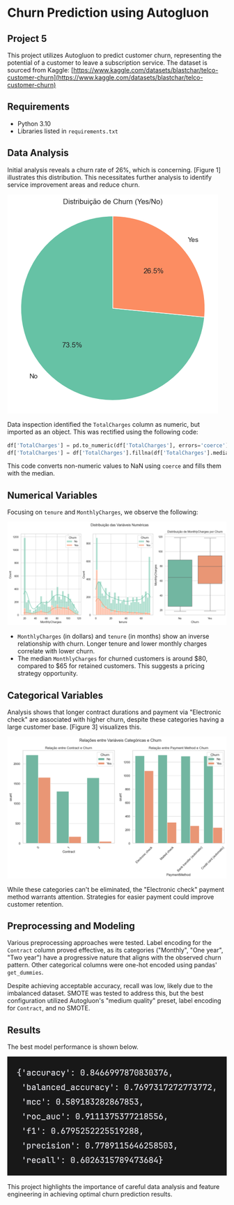 # Churn Prediction using Autogluon
## Project 5


This project utilizes Autogluon to predict customer churn, representing the potential of a customer to leave a subscription service. The dataset is sourced from Kaggle: [https://www.kaggle.com/datasets/blastchar/telco-customer-churn](https://www.kaggle.com/datasets/blastchar/telco-customer-churn)

## Requirements

* Python 3.10
* Libraries listed in `requirements.txt`

## Data Analysis

Initial analysis reveals a churn rate of 26%, which is concerning. [Figure 1] illustrates this distribution. This necessitates further analysis to identify service improvement areas and reduce churn.

![figure1](images/churn.png)

Data inspection identified the `TotalCharges` column as numeric, but imported as an object. This was rectified using the following code:

```python
df['TotalCharges'] = pd.to_numeric(df['TotalCharges'], errors='coerce')
df['TotalCharges'] = df['TotalCharges'].fillna(df['TotalCharges'].median(), inplace=True)
```

This code converts non-numeric values to NaN using `coerce` and fills them with the median.

## Numerical Variables

Focusing on `tenure` and `MonthlyCharges`, we observe the following:

![Figure 2](images/num.png)

* `MonthlyCharges` (in dollars) and `tenure` (in months) show an inverse relationship with churn. Longer tenure and lower monthly charges correlate with lower churn.
* The median `MonthlyCharges` for churned customers is around $80, compared to $65 for retained customers. This suggests a pricing strategy opportunity.

## Categorical Variables

Analysis shows that longer contract durations and payment via "Electronic check" are associated with higher churn, despite these categories having a large customer base. [Figure 3] visualizes this.

![Figure 3](images/cat.png)

While these categories can't be eliminated, the "Electronic check" payment method warrants attention. Strategies for easier payment could improve customer retention.

## Preprocessing and Modeling

Various preprocessing approaches were tested. Label encoding for the `Contract` column proved effective, as its categories ("Monthly", "One year", "Two year") have a progressive nature that aligns with the observed churn pattern. Other categorical columns were one-hot encoded using pandas' `get_dummies`.

Despite achieving acceptable accuracy, recall was low, likely due to the imbalanced dataset. SMOTE was tested to address this, but the best configuration utilized Autogluon's "medium quality" preset, label encoding for `Contract`, and no SMOTE.

## Results

The best model performance is shown below.

![Figure 4](images/acc.png)

This project highlights the importance of careful data analysis and feature engineering in achieving optimal churn prediction results. 
